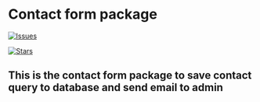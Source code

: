 # Contact form package

[![Issues](https://img.shields.io/github/issues/amoungui/contact-form?style=flat-square)](https://github.com/amoungui/contact-form/issues)

[![Stars](https://img.shields.io/github/stars/amoungui/contact-form?style=flat-square)](https://github.com/amoungui/contact-form/stargazers)

## This is the contact form package to save contact query to database and send email to admin